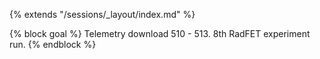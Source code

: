 {% extends "/sessions/_layout/index.md" %}

{% block goal %}
Telemetry download 510 - 513. 8th RadFET experiment run.
{% endblock %}
